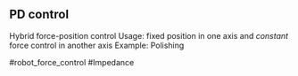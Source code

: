 
## PD control
Hybrid force-position control
Usage: fixed position in one axis and *constant* force control in another axis
Example: Polishing

#robot_force_control #Impedance 